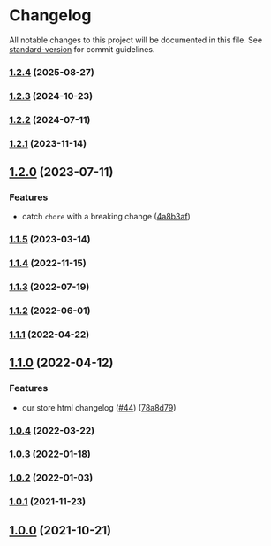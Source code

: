 # Changelog

All notable changes to this project will be documented in this file. See [standard-version](https://github.com/conventional-changelog/standard-version) for commit guidelines.

### [1.2.4](https://github.com/itgalaxy/plugin-common-node/compare/v1.2.3...v1.2.4) (2025-08-27)

### [1.2.3](https://github.com/itgalaxy/plugin-common-node/compare/v1.2.2...v1.2.3) (2024-10-23)

### [1.2.2](https://github.com/itgalaxy/plugin-common-node/compare/v1.2.1...v1.2.2) (2024-07-11)

### [1.2.1](https://github.com/itgalaxy/plugin-common-node/compare/v1.2.0...v1.2.1) (2023-11-14)

## [1.2.0](https://github.com/itgalaxy/plugin-common-node/compare/v1.1.5...v1.2.0) (2023-07-11)


### Features

* catch `chore` with a breaking change ([4a8b3af](https://github.com/itgalaxy/plugin-common-node/commit/4a8b3afc12be1c7e53d706d209cba026ebc90545))

### [1.1.5](https://github.com/itgalaxy/plugin-common-node/compare/v1.1.4...v1.1.5) (2023-03-14)

### [1.1.4](https://github.com/itgalaxy/plugin-common-node/compare/v1.1.3...v1.1.4) (2022-11-15)

### [1.1.3](https://github.com/itgalaxy/plugin-common-node/compare/v1.1.2...v1.1.3) (2022-07-19)

### [1.1.2](https://github.com/itgalaxy/plugin-common-node/compare/v1.1.1...v1.1.2) (2022-06-01)

### [1.1.1](https://github.com/itgalaxy/plugin-common-node/compare/v1.1.0...v1.1.1) (2022-04-22)

## [1.1.0](https://github.com/itgalaxy/plugin-common-node/compare/v1.0.4...v1.1.0) (2022-04-12)


### Features

* our store html changelog ([#44](https://github.com/itgalaxy/plugin-common-node/issues/44)) ([78a8d79](https://github.com/itgalaxy/plugin-common-node/commit/78a8d790836b576b7c043cb4ace5edd7bf288b80))

### [1.0.4](https://github.com/itgalaxy/plugin-common-node/compare/v1.0.3...v1.0.4) (2022-03-22)

### [1.0.3](https://github.com/itgalaxy/plugin-common-node/compare/v1.0.2...v1.0.3) (2022-01-18)

### [1.0.2](https://github.com/itgalaxy/plugin-common-node/compare/v1.0.1...v1.0.2) (2022-01-03)

### [1.0.1](https://github.com/itgalaxy/plugin-common-node/compare/v1.0.0...v1.0.1) (2021-11-23)

## [1.0.0](https://github.com/itgalaxy/plugin-common-node/releases/tag/v1.0.0) (2021-10-21)
